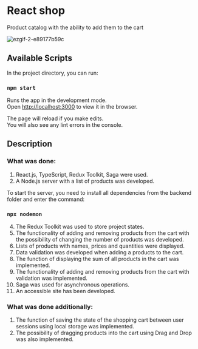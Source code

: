 # React shop

Product catalog with the ability to add them to the cart

![ezgif-2-e89177b59c](https://user-images.githubusercontent.com/104451570/226122606-51a4dbc9-22ba-4fba-b593-c9500ddc8749.gif)

## Available Scripts

In the project directory, you can run:

### `npm start`

Runs the app in the development mode.\
Open [http://localhost:3000](http://localhost:3000) to view it in the browser.

The page will reload if you make edits.\
You will also see any lint errors in the console.

## Description

### What was done:

1) React.js, TypeScript, Redux Toolkit, Saga were used.
2) A Node.js server with a list of products was developed.

To start the server, you need to install all dependencies from the backend folder and enter the command:

### `npx nodemon`

4) The Redux Toolkit was used to store project states.
5) The functionality of adding and removing products from the cart with the possibility of changing the number of products was developed.
6) Lists of products with names, prices and quantities were displayed.
7) Data validation was developed when adding a products to the cart.
8) The function of displaying the sum of all products in the cart was implemented.
9) The functionality of adding and removing products from the cart with validation was implemented.
10) Saga was used for asynchronous operations.
11) An accessible site has been developed.

### What was done additionally:

1) The function of saving the state of the shopping cart between user sessions using local storage was implemented.
2) The possibility of dragging products into the cart using Drag and Drop was also implemented.



